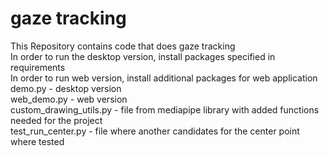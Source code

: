 # gaze tracking
This Repository contains code that does gaze tracking <br/>
In order to run the desktop version, install packages specified in requirements<br/>
In order to run web version, install additional packages for web application<br/>
demo.py - desktop version<br/>
web_demo.py - web version<br/>
custom_drawing_utils.py - file from mediapipe library with added functions needed for the project<br/>
test_run_center.py - file where another candidates for the center point where tested<br/>